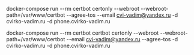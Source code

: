 docker-compose run --rm certbot certonly --webroot --webroot-path=/var/www/certbot --agree-tos --email cvi-vadim@yandex.ru -d cvirko-vadim.ru -d phone.cvirko-vadim.ru

docker-compose run --rm certbot certbot certonly --webroot --webroot-path=/var/www/certbot --email cvi-vadim@yandex.ru --agree-tos -d cvirko-vadim.ru -d phone.cvirko-vadim.ru
